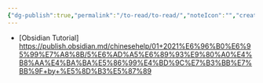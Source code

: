 ```yaml
---
{"dg-publish":true,"permalink":"/to-read/to-read/","noteIcon":"","created":"2024-01-27T18:27:30.027+01:00","updated":"2024-01-30T23:12:30.705+01:00"}
---
```



- [Obsidian Tutorial] https://publish.obsidian.md/chinesehelp/01+2021%E6%96%B0%E6%95%99%E7%A8%8B/5%E6%AD%A5%E6%89%93%E9%80%A0%E4%B8%AA%E4%BA%BA%E5%86%99%E4%BD%9C%E7%B3%BB%E7%BB%9F+by+%E5%8D%B3%E5%87%89